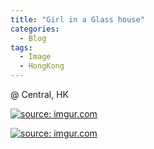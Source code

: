 ```yaml
---
title: "Girl in a Glass house"
categories:
  - Blog
tags:
  - Image
  - HongKong
---
```


@ Central, HK

<a href="https://imgur.com/3PIMoKW"><img src="https://i.imgur.com/3PIMoKW.jpg" title="source: imgur.com" /></a>

<a href="https://imgur.com/14OFiHr"><img src="https://i.imgur.com/14OFiHr.jpg" title="source: imgur.com" /></a>

<script src="https://utteranc.es/client.js"
        repo="serendipityinlife/serendipityinlife.github.io"
        issue-term="pathname"
        theme="github-light"
        crossorigin="anonymous"
        async>
</script>
